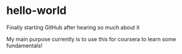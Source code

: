 # hello-world

Finally starting GitHub after hearing so much about it

My main purpose currently is to use this for coursera to learn some fundamentals!
